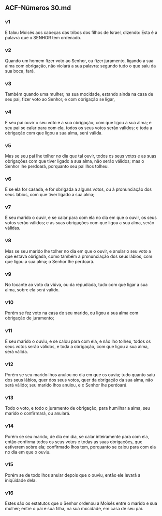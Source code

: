 ## ACF-Números 30.md
### v1
 E falou Moisés aos cabeças das tribos dos filhos de Israel, dizendo: Esta é a palavra que o SENHOR tem ordenado.
### v2
 Quando um homem fizer voto ao Senhor, ou fizer juramento, ligando a sua alma com obrigação, não violará a sua palavra: segundo tudo o que saiu da sua boca, fará.
### v3
 Também quando uma mulher, na sua mocidade, estando ainda na casa de seu pai, fizer voto ao Senhor, e com obrigação se ligar,
### v4
 E seu pai ouvir o seu voto e a sua obrigação, com que ligou a sua alma; e seu pai se calar para com ela, todos os seus votos serão válidos; e toda a obrigação com que ligou a sua alma, será válida.
### v5
 Mas se seu pai lhe tolher no dia que tal ouvir, todos os seus votos e as suas obrigações com que tiver ligado a sua alma, não serão válidos; mas o Senhor lhe perdoará, porquanto seu pai lhos tolheu.
### v6
 E se ela for casada, e for obrigada a alguns votos, ou à pronunciação dos seus lábios, com que tiver ligado a sua alma;
### v7
 E seu marido o ouvir, e se calar para com ela no dia em que o ouvir, os seus votos serão válidos; e as suas obrigações com que ligou a sua alma, serão válidas.
### v8
 Mas se seu marido lhe tolher no dia em que o ouvir, e anular o seu voto a que estava obrigada, como também a pronunciação dos seus lábios, com que ligou a sua alma; o Senhor lhe perdoará.
### v9
 No tocante ao voto da viúva, ou da repudiada, tudo com que ligar a sua alma, sobre ela será válido.
### v10
 Porém se fez voto na casa de seu marido, ou ligou a sua alma com obrigação de juramento;
### v11
 E seu marido o ouviu, e se calou para com ela, e não lho tolheu, todos os seus votos serão válidos, e toda a obrigação, com que ligou a sua alma, será válida.
### v12
 Porém se seu marido lhos anulou no dia em que os ouviu; tudo quanto saiu dos seus lábios, quer dos seus votos, quer da obrigação da sua alma, não será válido; seu marido lhos anulou, e o Senhor lhe perdoará.
### v13
 Todo o voto, e todo o juramento de obrigação, para humilhar a alma, seu marido o confirmará, ou anulará.
### v14
 Porém se seu marido, de dia em dia, se calar inteiramente para com ela, então confirma todos os seus votos e todas as suas obrigações, que estiverem sobre ela; confirmado lhos tem, porquanto se calou para com ela no dia em que o ouviu.
### v15
 Porém se de todo lhos anular depois que o ouviu, então ele levará a iniqüidade dela.
### v16
 Estes são os estatutos que o Senhor ordenou a Moisés entre o marido e sua mulher; entre o pai e sua filha, na sua mocidade, em casa de seu pai.
